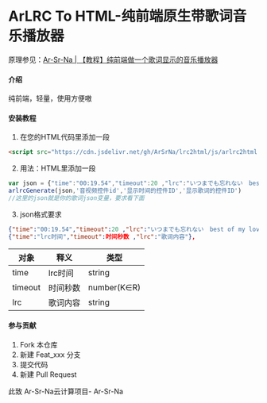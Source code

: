 # ArLRC To HTML-纯前端原生带歌词音乐播放器

原理参见：[Ar-Sr-Na | 【教程】纯前端做一个歌词显示的音乐播放器](https://cloud.tencent.com/developer/article/1826702)

#### 介绍
纯前端，轻量，使用方便嗷

#### 安装教程

1.  在您的HTML代码里添加一段
````html
<script src="https://cdn.jsdelivr.net/gh/ArSrNa/lrc2html/js/arlrc2html.js"></script>
````

2. 用法：HTML里添加一段

````js
var json = {"time":"00:19.54","timeout":20 ,"lrc":"いつまでも忘れない　best of my love"},{......}
arlrcGenerate(json,'音视频控件id','显示时间的控件ID','显示歌词的控件ID')
//这里的json就是你的歌词json变量，要求看下面
````

3. json格式要求
````json
{"time":"00:19.54","timeout":20 ,"lrc":"いつまでも忘れない　best of my love"},
{"time":"lrc时间","timeout":时间秒数 ,"lrc":"歌词内容"},
````
| 对象      | 释义    | 类型          |
|---------|-------|-------------|
| time    | lrc时间 | string      |
| timeout | 时间秒数  | number(K∈R) |
| lrc     | 歌词内容  | string      |



#### 参与贡献

1.  Fork 本仓库
2.  新建 Feat_xxx 分支
3.  提交代码
4.  新建 Pull Request

此致
Ar-Sr-Na云计算项目- Ar-Sr-Na

